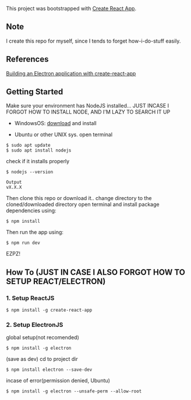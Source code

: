This project was bootstrapped with [Create React App](https://github.com/facebook/create-react-app).

## Note
I create this repo for myself, since I tends to forget how-i-do-stuff easily.

## References
[Building an Electron application with create-react-app](https://www.freecodecamp.org/news/building-an-electron-application-with-create-react-app-97945861647c/)

## Getting Started 
Make sure your environment has NodeJS installed...
JUST INCASE I FORGOT HOW TO INSTALL NODE, AND I'M LAZY TO SEARCH IT UP

* WindowsOS: [download](https://nodejs.org) and install

* Ubuntu or other UNIX sys.
open terminal
```
$ sudo apt update
$ sudo apt install nodejs
```
check if it installs properly
```
$ nodejs --version
```
```
Output
vX.X.X
```

Then clone this repo or download it..
change directory to the cloned/downloaded directory
open terminal and install package dependencies using:
```
$ npm install
```
Then run the app using:
```
$ npm run dev
```

EZPZ!



## How To (JUST IN CASE I ALSO FORGOT HOW TO SETUP REACT/ELECTRON)
### 1. Setup ReactJS
```
$ npm install -g create-react-app
```

### 2. Setup ElectronJS
global setup(not recomended)
```
$ npm install -g electron
```
(save as dev) cd to project dir
```
$ npm install electron --save-dev
```
incase of error(permission denied, Ubuntu)
```
$ npm install -g electron --unsafe-perm --allow-root
```
